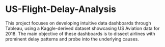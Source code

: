 # US-Flight-Delay-Analysis
This project focuses on developing intuitive data dashboards through Tableau, using a Kaggle-derived dataset showcasing US Aviation data for 2018. The main objective of these dashboards is to dissect airlines with prominent delay patterns and probe into the underlying causes.
